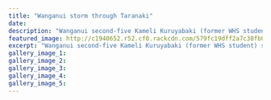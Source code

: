```yaml
---
title: "Wanganui storm through Taranaki"
date: 
description: "Wanganui second-five Kameli Kuruyabaki (former WHS student) scored two tries in Wanganui's historic victory over Taranaki Development in Hawera on Saturday, Wanganui Chronicle article on 31/7/16..."
featured_image: http://c1940652.r52.cf0.rackcdn.com/579fc19dff2a7c38fb000dec/Kameli-Kuruyabaki-scored-two-tries-WU-vs-Taranaki-on-30-July-2016.jpg
excerpt: "Wanganui second-five Kameli Kuruyabaki (former WHS student) scored two tries in Wanganui's historic victory over Taranaki Development in Hawera on Saturday, Wanganui Chronicle article on 31/7/16..."
gallery_image_1: 
gallery_image_2: 
gallery_image_3: 
gallery_image_4: 
gallery_image_5: 
---
```

